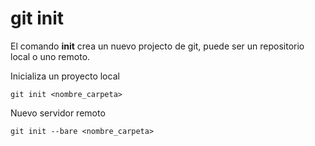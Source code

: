 git init
========

El comando **init** crea un nuevo projecto de git, puede ser un repositorio local o uno remoto.


Inicializa un proyecto local

```shell
git init <nombre_carpeta>
```

Nuevo servidor remoto

```shell
git init --bare <nombre_carpeta>
```

